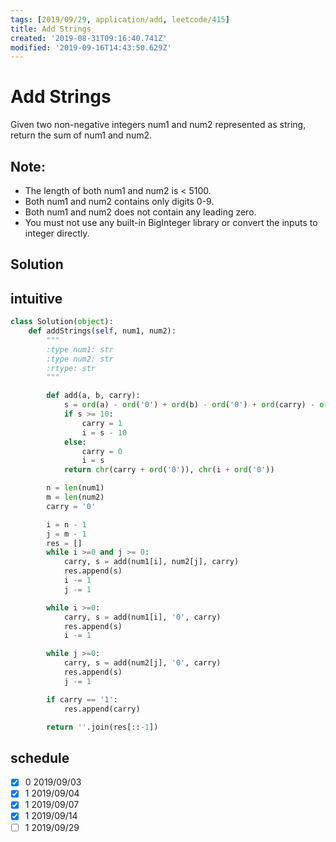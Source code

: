 ```yaml
---
tags: [2019/09/29, application/add, leetcode/415]
title: Add Strings
created: '2019-08-31T09:16:40.741Z'
modified: '2019-09-16T14:43:50.629Z'
---
```


# Add Strings

Given two non-negative integers num1 and num2 represented as string, return the sum of num1 and num2.

## Note:

* The length of both num1 and num2 is < 5100.
* Both num1 and num2 contains only digits 0-9.
* Both num1 and num2 does not contain any leading zero.
* You must not use any built-in BigInteger library or convert the inputs to integer directly.

## Solution


## intuitive

```python
class Solution(object):
    def addStrings(self, num1, num2):
        """
        :type num1: str
        :type num2: str
        :rtype: str
        """

        def add(a, b, carry):
            s = ord(a) - ord('0') + ord(b) - ord('0') + ord(carry) - ord('0')
            if s >= 10:
                carry = 1
                i = s - 10
            else:
                carry = 0
                i = s
            return chr(carry + ord('0')), chr(i + ord('0'))

        n = len(num1)
        m = len(num2)
        carry = '0'

        i = n - 1
        j = m - 1
        res = []
        while i >=0 and j >= 0:
            carry, s = add(num1[i], num2[j], carry)
            res.append(s)
            i -= 1
            j -= 1

        while i >=0:
            carry, s = add(num1[i], '0', carry)
            res.append(s)
            i -= 1

        while j >=0:
            carry, s = add(num2[j], '0', carry)
            res.append(s)
            j -= 1

        if carry == '1':
            res.append(carry)

        return ''.join(res[::-1])
```

## schedule

* [x] 0 2019/09/03
* [x] 1 2019/09/04
* [x] 1 2019/09/07
* [x] 1 2019/09/14
* [ ] 1 2019/09/29
